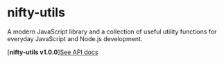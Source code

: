 # nifty-utils
A modern JavaScript library and a collection of useful utility functions for everyday JavaScript and Node.js development.

[**nifty-utils v1.0.0**][See API docs](./docs/README.md)

